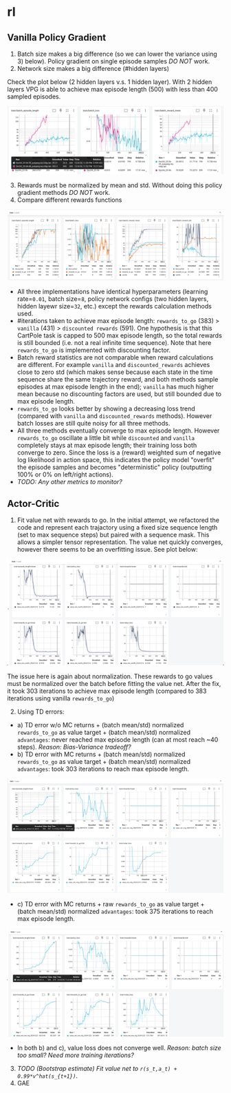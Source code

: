 # rl

## Vanilla Policy Gradient

1. Batch size makes a big difference (so we can lower the variance using 3) below). Policy gradient on single episode samples *DO NOT* work.
2. Network size makes a big difference (#hidden layers)

Check the plot below (2 hidden layers v.s. 1 hidden layer). 
With 2 hidden layers VPG is able to achieve max episode length (500) with less than 400 sampled episodes.

![Screenshot 2024-12-04 at 23.54.55.png](plots/Screenshot%202024-12-04%20at%2023.54.55.png)

3. Rewards must be normalized by mean and std. Without doing this policy gradient methods *DO NOT* work.
4. Compare different rewards functions

![Screenshot 2024-12-09 at 09.11.12.png](plots/Screenshot%202024-12-09%20at%2009.11.12.png)

 - All three implementations have identical hyperparameters (learning rate=`0.01`, batch size=`8`, policy network configs (two hidden layers, hidden layewr size=`32`, etc.) except the rewards calculation methods used.
 - #iterations taken to achieve max episode length: `rewards_to_go` (383) > `vanilla` (431) > `discounted rewards` (591). One hypothesis is that this CartPole task is capped to 500 max episode length, so the total rewards is still bounded (i.e. not a real infinite time sequence). Note that here `rewards_to_go` is implemented with discounting factor.
 - Batch reward statistics are not comparable when reward calculations are different. For example `vanilla` and `discounted_rewards` achieves close to zero std (which makes sense because each state in the time sequence share the same trajectory reward, and both methods sample episodes at max episode length in the end); `vanilla` has much higher mean because no discounting factors are used, but still bounded due to max episode length.
 - `rewards_to_go` looks better by showing a decreasing loss trend (compared with `vanilla` and `discounted_rewards` methods). However batch losses are still quite noisy for all three methods.
 - All three methods eventually converge to max episode length. However `rewards_to_go` oscillate a little bit while  `discounted` and `vanilla` completely stays at max episode length; their training loss both converge to zero. Since the loss is a (reward) weighted sum of negative log likelihood in action space, this indicates the policy model "overfit" the episode samples and becomes "deterministic" policy (outputting 100% or 0% on left/right actions).
 - *TODO: Any other metrics to monitor?*

## Actor-Critic
1. Fit value net with rewards to go. In the initial attempt, we refactored the code and represent each trajactory using a fixed size sequence length (set to max sequence steps) but paired with a sequence mask. This allows a simpler tensor representation. The value net quickly converges, however there seems to be an overfitting issue. See plot below:

![Screenshot 2024-12-16 at 15.33.21.png](plots/Screenshot%202024-12-16%20at%2015.33.21.png)

The issue here is again about normalization. These rewards to go values must be normalized over the batch before fitting the value net. After the fix, it took 303 iterations to achieve max episode length (compared to 383 iterations using vanilla `rewards_to_go`)



2. Using TD errors:
 - a) TD error w/o MC returns + (batch mean/std) normalized `rewards_to_go` as value target + (batch mean/std) normalized `advantages`: never reached max episode length (can at most reach ~40 steps). *Reason: Bias-Variance tradeoff?*
 - b) TD error with MC returns + (batch mean/std) normalized `rewards_to_go` as value target + (batch mean/std) normalized `advantages`: took 303 iterations to reach max episode length.

![Screenshot 2024-12-19 at 16.18.09.png](plots/Screenshot%202024-12-19%20at%2016.18.09.png)

 - c) TD error with MC returns + raw `rewards_to_go` as value target + (batch mean/std) normalized `advantages`:  took 375 iterations to reach max episode length.

![Screenshot 2024-12-23 at 11.45.22.png](plots/Screenshot%202024-12-23%20at%2011.45.22.png)

 - In both b) and c), value loss does not converge well. *Reason: batch size too small? Need more training iterations?*
3. *TODO (Bootstrap estimate) Fit value net to `r(s_t,a_t) + 0.99*v^hat(s_{t+1})`*.
4. GAE

